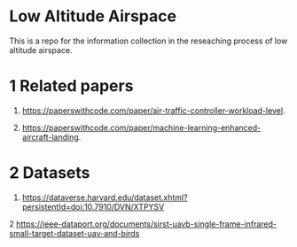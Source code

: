 # Low Altitude Airspace
This is a repo for the information collection in the reseaching process of low altitude airspace.

# 1 Related papers
  1. https://paperswithcode.com/paper/air-traffic-controller-workload-level.
    
  2. https://paperswithcode.com/paper/machine-learning-enhanced-aircraft-landing.
 

# 2 Datasets

  1. https://dataverse.harvard.edu/dataset.xhtml?persistentId=doi:10.7910/DVN/XTPYSV

  2 https://ieee-dataport.org/documents/sirst-uavb-single-frame-infrared-small-target-dataset-uav-and-birds
  
